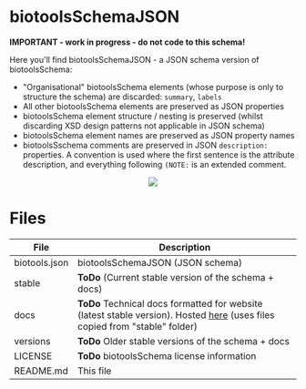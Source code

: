 # biotoolsSchemaJSON
**IMPORTANT - work in progress - do not code to this schema!**

Here you'll find biotoolsSchemaJSON - a JSON schema version of biotoolsSchema:
* "Organisational" biotoolsSchema elements (whose purpose is only to structure the schema) are discarded: ```summary```, ```labels```
* All other biotoolsSchema elements are preserved as JSON properties
* biotoolsSchema element structure / nesting is preserved (whilst discarding XSD design patterns not applicable in JSON schema)
* biotoolsSchema element names are preserved as JSON property names 
* biotoolsSschema comments are preserved in JSON ```description:``` properties.  A convention is used where the first sentence is the attribute description, and everything following ```(NOTE:``` is an extended comment.


<p align="center">
<img src="assets/types.png" />
</p>


# Files

File                            | Description
----                            | -----------
biotools.json                   | biotoolsSchemaJSON (JSON schema)
stable                          | **ToDo** (Current stable version of the schema + docs)
docs                            | **ToDo**  Technical docs formatted for website (latest stable version).  Hosted [here](http://bio-tools.github.io/biotoolsSchema/) (uses files copied from "stable" folder)
versions                        | **ToDo** Older stable versions of the schema + docs
LICENSE                         | **ToDo** biotoolsSchema license information
README.md		        | This file
